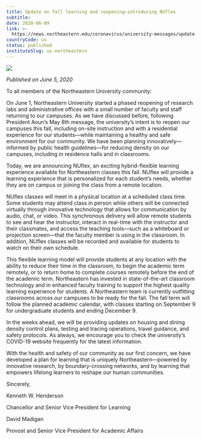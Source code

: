 ```yaml
---
title: Update on fall learning and reopening—introducing NUflex
subtitle: 
date: 2020-06-09
link: >-
  https://news.northeastern.edu/coronavirus/university-messages/update-on-fall-learning-and-reopening-introducing-nuflex/
countryCode: us
status: published
instituteSlug: us-northeastern
---
```

![](https://news.northeastern.edu/wp-content/uploads/2019/01/neu_m0413673f.jpg)

*Published on June 5, 2020*

To all members of the Northeastern University community:

On June 1, Northeastern University started a phased reopening of research labs and administrative offices with a small number of faculty and staff returning to our campuses. As we have discussed before, following President Aoun’s May 8th message, the university’s intent is to reopen our campuses this fall, including on-site instruction and with a residential experience for our students—while maintaining a healthy and safe environment for our community. We have been planning innovatively—informed by public health guidelines—for reducing density on our campuses, including in residence halls and in classrooms.

Today, we are announcing NUflex, an exciting hybrid-flexible learning experience available for Northeastern classes this fall. NUflex will provide a learning experience that is personalized for each student’s needs, whether they are on campus or joining the class from a remote location.

NUflex classes will meet in a physical location at a scheduled class time. Some students may attend class in person while others will be connected virtually through innovative technology that allows for communication by audio, chat, or video. This synchronous delivery will allow remote students to see and hear the instructor, interact in real-time with the instructor and their classmates, and access the teaching tools—such as a whiteboard or projection screen—that the faculty member is using in the classroom. In addition, NUflex classes will be recorded and available for students to watch on their own schedule.

This flexible learning model will provide students at any location with the ability to reduce their time in the classroom, to begin the academic term remotely, or to return home to complete courses remotely before the end of the academic term. Northeastern has invested in state-of-the-art classroom technology and in enhanced faculty training to support the highest quality learning experience for students. A Northeastern team is currently outfitting classrooms across our campuses to be ready for the fall. The fall term will follow the planned academic calendar, with classes starting on September 9 for undergraduate students and ending December 9.

In the weeks ahead, we will be providing updates on housing and dining density control plans, testing and tracing operations, travel guidance, and safety protocols. As always, we encourage you to check the university’s COVID-19 website frequently for the latest information.

With the health and safety of our community as our first concern, we have developed a plan for learning that is uniquely Northeastern—powered by innovative research, by boundary-crossing networks, and by learning that empowers lifelong learners to reshape our human communities.

Sincerely,

Kenneth W. Henderson

Chancellor and Senior Vice President for Learning

David Madigan

Provost and Senior Vice President for Academic Affairs